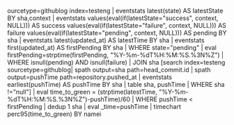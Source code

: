 ourcetype=githublog index=testeng | eventstats latest(state) AS latestState BY sha,context | eventstats values(eval(if(latestState="success", context, NULL))) AS success values(eval(if(latestState="failure", context, NULL))) AS failure values(eval(if(latestState="pending", context, NULL))) AS pending BY sha | eventstats latest(updated_at) AS latestTime BY sha | eventstats first(updated_at) AS firstPending BY sha | WHERE state="pending" | eval firstPending=strptime(firstPending, "%Y-%m-%dT%H:%M:%S.%3N%Z") | WHERE isnull(pending) AND isnull(failure) | JOIN sha [search index=testeng sourcetype=githublog| spath output=sha path=head_commit.id | spath output=pushTime path=repository.pushed_at | eventstats earliest(pushTime) AS pushTime BY sha | table sha, pushTime | WHERE sha !="null"] | eval time_to_green = (strptime(latestTime, "%Y-%m-%dT%H:%M:%S.%3N%Z")-pushTime)/60 | WHERE pushTime < firstPending | dedup 1 sha | eval _time=pushTime | timechart perc95(time_to_green) BY namei
